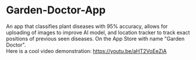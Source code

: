 # Garden-Doctor-App
An app that classifies plant diseases with 95% accuracy, allows for uploading of images to improve AI model, and location tracker to track exact positions of previous seen diseases. On the App Store with name "Garden Doctor".   
Here is a cool video demonstration: https://youtu.be/aHT2VoEeZiA
